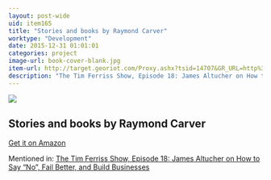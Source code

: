 ```yaml
---
layout: post-wide
uid: item165
title: "Stories and books by Raymond Carver"
worktype: "Development"
date: 2015-12-31 01:01:01
categories: project
image-url: book-cover-blank.jpg
item-url: http://target.georiot.com/Proxy.ashx?tsid=14707&GR_URL=http%3A%2F%2Fwww.amazon.com%2FRaymond-Carver%2Fe%2FB000APVCS4%2F
description: "The Tim Ferriss Show, Episode 18: James Altucher on How to Say “No”, Fail Better, and Build Businesses"
---
```

<a href="http://target.georiot.com/Proxy.ashx?tsid=14707&GR_URL=http%3A%2F%2Fwww.amazon.com%2FRaymond-Carver%2Fe%2FB000APVCS4%2F" target="blank"><img src="../../../../img/thumbs/book-cover-blank.jpg" class="prod-img"></a>
<h2>Stories and books by Raymond Carver</h2>
<p><a href="http://target.georiot.com/Proxy.ashx?tsid=14707&GR_URL=http%3A%2F%2Fwww.amazon.com%2FRaymond-Carver%2Fe%2FB000APVCS4%2F" target="blank">Get it on Amazon</a><p>
<p>Mentioned in: <a href="http://fourhourworkweek.com/2014/07/11/james-altucher/" target="blank">The Tim Ferriss Show, Episode 18: James Altucher on How to Say “No”, Fail Better, and Build Businesses</a></p>
